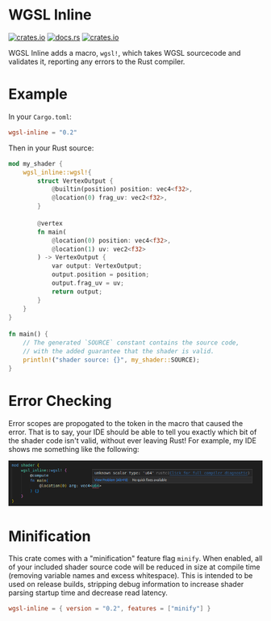 # WGSL Inline
[![crates.io](https://img.shields.io/crates/v/wgsl-inline.svg)](https://crates.io/crates/wgsl-inline)
[![docs.rs](https://img.shields.io/docsrs/wgsl-inline)](https://docs.rs/wgsl-inline/latest/wgsl_inline/)
[![crates.io](https://img.shields.io/crates/l/wgsl-inline.svg)](https://github.com/LucentFlux/wgsl-inline/blob/main/LICENSE)

WGSL Inline adds a macro, `wgsl!`, which takes WGSL sourcecode and validates it, reporting any errors to the Rust compiler. 

# Example

In your `Cargo.toml`:

```toml
wgsl-inline = "0.2"
```

Then in your Rust source:

```rust
mod my_shader {
    wgsl_inline::wgsl!{
        struct VertexOutput {
            @builtin(position) position: vec4<f32>,
            @location(0) frag_uv: vec2<f32>,
        }

        @vertex
        fn main(
            @location(0) position: vec4<f32>,
            @location(1) uv: vec2<f32>
        ) -> VertexOutput {
            var output: VertexOutput;
            output.position = position;
            output.frag_uv = uv;
            return output;
        }
    }
}

fn main() {
    // The generated `SOURCE` constant contains the source code,
    // with the added guarantee that the shader is valid.
    println!("shader source: {}", my_shader::SOURCE);
}
```

# Error Checking

Error scopes are propogated to the token in the macro that caused the error. That is to say, your IDE should be able to tell you exactly which bit of the shader code isn't valid, without ever leaving Rust! For example, my IDE shows me something like the following:

![Image of a WGSL compile error in an IDE](https://raw.githubusercontent.com/LucentFlux/wgsl-inline/main/docs/images/compile_error.png)

# Minification

This crate comes with a "minification" feature flag `minify`. When enabled, all of your included shader source code will be reduced in size at compile time (removing variable names and excess whitespace). This is intended to be used on release builds, stripping debug information to increase shader parsing startup time and decrease read latency.

```toml
wgsl-inline = { version = "0.2", features = ["minify"] }
```
